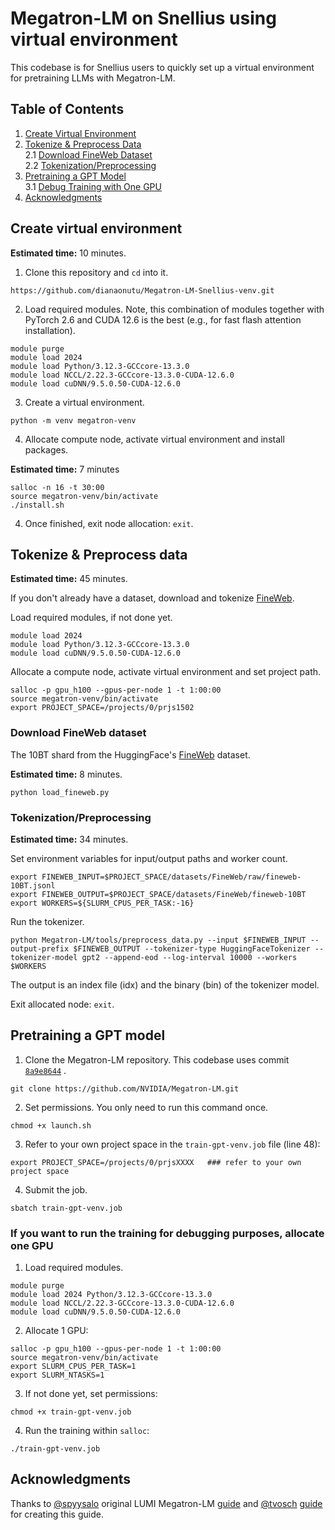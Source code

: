 # Megatron-LM on Snellius using virtual environment

This codebase is for Snellius users to quickly set up a virtual environment for pretraining LLMs with Megatron-LM.

## Table of Contents

1. [Create Virtual Environment](#create-virtual-environment)  
2. [Tokenize & Preprocess Data](#tokenize--preprocess-data)  
   2.1 [Download FineWeb Dataset](#download-fineweb-dataset)  
   2.2 [Tokenization/Preprocessing](#tokenizationpreprocessing)  
3. [Pretraining a GPT Model](#pretraining-a-gpt-model)  
   3.1 [Debug Training with One GPU](#if-you-want-to-run-the-training-for-debugging-purposes-allocate-one-gpu)  
5. [Acknowledgments](#acknowledgments)

## Create virtual environment 
**Estimated time:** 10 minutes.
1. Clone this repository and `cd` into it.
```
https://github.com/dianaonutu/Megatron-LM-Snellius-venv.git
```
2. Load required modules. Note, this combination of modules together with PyTorch 2.6 and CUDA 12.6 is the best (e.g., for fast flash attention installation).
```
module purge
module load 2024
module load Python/3.12.3-GCCcore-13.3.0
module load NCCL/2.22.3-GCCcore-13.3.0-CUDA-12.6.0
module load cuDNN/9.5.0.50-CUDA-12.6.0
```
3. Create a virtual environment. 
```
python -m venv megatron-venv
```
4. Allocate compute node, activate virtual environment and install packages.

**Estimated time:** 7 minutes
```
salloc -n 16 -t 30:00
source megatron-venv/bin/activate
./install.sh
```
4. Once finished, exit node allocation: `exit`.

## Tokenize & Preprocess data
**Estimated time:** 45 minutes.

If you don't already have a dataset, download and tokenize [FineWeb](https://huggingface.co/datasets/HuggingFaceFW/fineweb).

Load required modules, if not done yet.
```
module load 2024
module load Python/3.12.3-GCCcore-13.3.0
module load cuDNN/9.5.0.50-CUDA-12.6.0
```
Allocate a compute node, activate virtual environment and set project path.
```
salloc -p gpu_h100 --gpus-per-node 1 -t 1:00:00
source megatron-venv/bin/activate
export PROJECT_SPACE=/projects/0/prjs1502
```

### Download FineWeb dataset

The 10BT shard from the HuggingFace's [FineWeb](https://huggingface.co/datasets/HuggingFaceFW/fineweb) dataset.

**Estimated time:** 8 minutes.
```
python load_fineweb.py
```

### Tokenization/Preprocessing

**Estimated time:** 34 minutes.

Set environment variables for input/output paths and worker count.
```
export FINEWEB_INPUT=$PROJECT_SPACE/datasets/FineWeb/raw/fineweb-10BT.jsonl
export FINEWEB_OUTPUT=$PROJECT_SPACE/datasets/FineWeb/fineweb-10BT
export WORKERS=${SLURM_CPUS_PER_TASK:-16}
```
Run the tokenizer.
```
python Megatron-LM/tools/preprocess_data.py --input $FINEWEB_INPUT --output-prefix $FINEWEB_OUTPUT --tokenizer-type HuggingFaceTokenizer --tokenizer-model gpt2 --append-eod --log-interval 10000 --workers $WORKERS
```
The output is an index file (idx) and the binary (bin) of the tokenizer model.

Exit allocated node: `exit`.

## Pretraining a GPT model
1. Clone the Megatron-LM repository. This codebase uses commit [`8a9e8644`](https://github.com/NVIDIA/Megatron-LM/commit/8a9e8644) .
```
git clone https://github.com/NVIDIA/Megatron-LM.git
```
2. Set permissions. You only need to run this command once.
```
chmod +x launch.sh
```
3. Refer to your own project space in the `train-gpt-venv.job` file (line 48):
```
export PROJECT_SPACE=/projects/0/prjsXXXX   ### refer to your own project space
```

4. Submit the job.
```
sbatch train-gpt-venv.job
```

### If you want to run the training for debugging purposes, allocate one GPU
1. Load required modules.
```
module purge
module load 2024 Python/3.12.3-GCCcore-13.3.0
module load NCCL/2.22.3-GCCcore-13.3.0-CUDA-12.6.0 
module load cuDNN/9.5.0.50-CUDA-12.6.0
```
2. Allocate 1 GPU:
```
salloc -p gpu_h100 --gpus-per-node 1 -t 1:00:00
source megatron-venv/bin/activate
export SLURM_CPUS_PER_TASK=1
export SLURM_NTASKS=1
```
3. If not done yet, set permissions:
```
chmod +x train-gpt-venv.job
```
4. Run the training within `salloc`:
```
./train-gpt-venv.job
```

## Acknowledgments
Thanks to [@spyysalo](https://github.com/spyysalo) original LUMI Megatron-LM [guide](https://github.com/spyysalo/lumi-fineweb-replication) and [@tvosch](https://github.com/tvosch) [guide](https://github.com/SURF-ML/Megatron-LM-Snellius) for creating this guide. 
